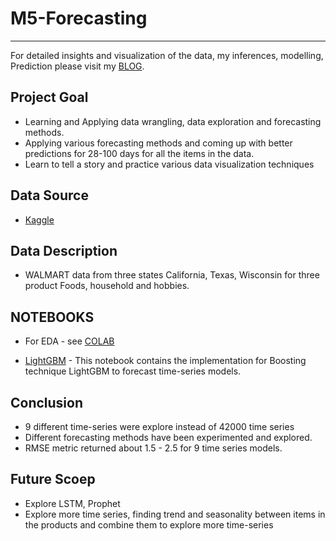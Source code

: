 # M5-Forecasting
---
For detailed insights and visualization of the data, my inferences, modelling, Prediction please visit my [BLOG](https://srujanreddyj.github.io/portfolio/2020/09/26/M5_1.html).

## Project Goal
* Learning and Applying data wrangling, data exploration and forecasting methods.
* Applying various forecasting methods and coming up with better predictions for 28-100 days for all the items in the data.
* Learn to tell a story and practice various data visualization techniques

## Data Source
* [Kaggle](https://www.kaggle.com/c/m5-forecasting-accuracy)

## Data Description
* WALMART data from three states California, Texas, Wisconsin for three product Foods, household and hobbies.

## NOTEBOOKS

* For EDA - see [COLAB](https://colab.research.google.com/drive/1-CQfUBNaHa8o1QruIUUnNPN6lsH_9jlT?usp=sharing)

* [LightGBM](https://github.com/srujanreddyj/M5-Forecasting/blob/master/LIGHTGBM_forecasting.ipynb) - This notebook contains the implementation for Boosting technique LightGBM to forecast time-series models.

## Conclusion
* 9 different time-series were explore instead of 42000 time series
* Different forecasting methods have been experimented and explored. 
* RMSE metric returned about 1.5 - 2.5 for 9 time series models.

## Future Scoep
* Explore LSTM, Prophet
* Explore more time series, finding trend and seasonality between items in the products and combine them to explore more time-series


